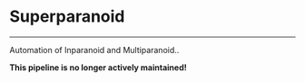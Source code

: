 # Superparanoid
-------------------  
Automation of Inparanoid and Multiparanoid..  

**This pipeline is no longer actively maintained!**
